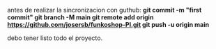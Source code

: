 antes de realizar la sincronizacion con guthub:
**git commit -m "first commit"
git branch -M main
git remote add origin https://github.com/josersb/funkoshop-PI.git
git push -u origin main**

debo tener listo todo el proyecto.